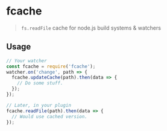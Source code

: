 # fcache

> `fs.readFile` cache for node.js build systems & watchers

## Usage

```js
// Your watcher
const fcache = require('fcache');
watcher.on('change', path => {
  fcache.updateCache(path).then(data => {
    // Do some stuff.
  });
});

// Later, in your plugin
fcache.readFile(path).then(data => {
  // Would use cached version.
});

```
